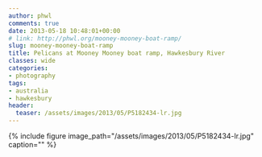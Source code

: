 ```yaml
---
author: phwl
comments: true
date: 2013-05-18 10:48:01+00:00
# link: http://phwl.org/mooney-mooney-boat-ramp/
slug: mooney-mooney-boat-ramp
title: Pelicans at Mooney Mooney boat ramp, Hawkesbury River
classes: wide
categories:
- photography
tags:
- australia
- hawkesbury
header:
  teaser: /assets/images/2013/05/P5182434-lr.jpg
---
```


{% include figure image_path="/assets/images/2013/05/P5182434-lr.jpg" caption="" %}
